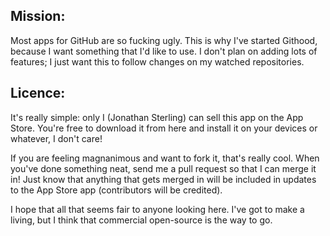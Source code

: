 Mission:
--------
Most apps for GitHub are so fucking ugly. This is why I've started Githood,
because I want something that I'd like to use. I don't plan on adding lots of
features; I just want this to follow changes on my watched repositories.


Licence:
--------

It's really simple: only I (Jonathan Sterling) can sell this app on the App
Store. You're free to download it from here and install it on your devices or
whatever, I don't care!

If you are feeling magnanimous and want to fork it, that's really cool. When
you've done something neat, send me a pull request so that I can merge it in!
Just know that anything that gets merged in will be included in updates to the
App Store app (contributors will be credited).

I hope that all that seems fair to anyone looking here. I've got to make a
living, but I think that commercial open-source is the way to go.
